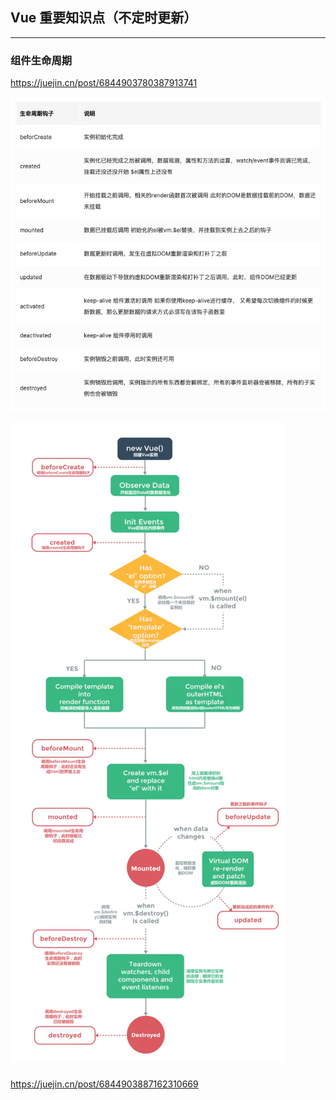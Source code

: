 ## Vue 重要知识点（不定时更新）

---

### 组件生命周期

https://juejin.cn/post/6844903780387913741

![组件生命周期说明](./assets/img/生命周期说明.png)

![组件生命周期](./assets/img/组件生命周期.png)

###

https://juejin.cn/post/6844903887162310669

